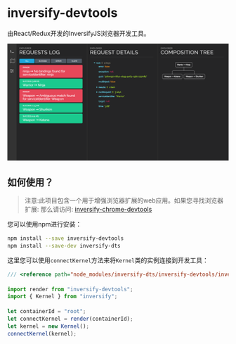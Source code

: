 # inversify-devtools

由React/Redux开发的InversifyJS浏览器开发工具。

![image](/images/inversify-devtools.png)

## 如何使用？

> 注意:此项目包含一个用于增强浏览器扩展的web应用。如果您寻找浏览器扩展: 
> 那么请访问: [inversify-chrome-devtools](/routes/ecosystem/inversify-chrome-devtools)

您可以使用npm进行安装：

```bash
npm install --save inversify-devtools
npm install --save-dev inversify-dts
```

这里您可以使用`connectKernel`方法来将`Kernel`类的实例连接到开发工具：

```ts
/// <reference path="node_modules/inversify-dts/inversify-devtools/inversify-devtools.d.ts"/>

import render from "inversify-devtools";
import { Kernel } from "inversify";

let containerId = "root";
let connectKernel = render(containerId);
let kernel = new Kernel();
connectKernel(kernel);
```